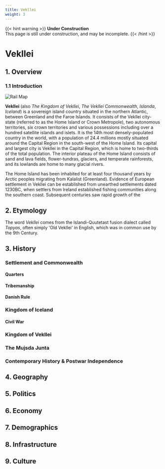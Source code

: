 ```yaml
---
title: Vekllei
weight: 3
---
```


{{< hint warning >}}
**Under Construction**  
This page is still under construction, and may be incomplete.
{{< /hint >}}

# Vekllei

## 1. Overview

### 1.1 Introduction

![Rail Map](https://millmint.studio/images/railmap.jpg)

**Vekllei** (also *The Kingdom of Vekllei*, *The Vekllei Commonwealth*, *Islanda*, *Iceland*) is a sovereign island country situated in the northern Atlantic, between Greenland and the Faroe Islands. It consists of the Vekllei city-state (referred to as the Home Island or Crown Metropole), two autonomous territories, six crown territories and various possessions including over a hundred satellite islands and islets. It is the 14th most densely-populated country in the world, with a population of 24.4 millions mostly situated around the Capital Region in the south-west of the Home Island. Its capital and largest city is Vekllei in the Capital Region, which is home to two-thirds of the total population. The interior plateau of the Home Island consists of sand and lava fields, flower-tundras, glaciers, and temperate rainforests, and its lowlands are home to many glacial rivers.

The Home Island has been inhabited for at least four thousand years by Arctic peoples migrating from Kalalist (Greenland). Evidence of European settlement in Vekllei can be established from unearthed settlements dated 1230BC, when settlers from Ireland established fishing communities along the southern coast. Subsequent centuries saw rapid growth of the


## 2. Etymology

The word *Vekllei* comes from the Islandi-Quutetast fusion dialect called *Topyas*, often simply 'Old Vekllei' in English, which was in common use by the 9th Century.

## 3. History

### Settlement and Commonwealth

#### Quarters

#### Tribemanship

#### Danish Rule

### Kingdom of Iceland

#### Civil War

### Kingdom of Vekllei

### The Mujsda Junta

### Contemporary History & Postwar Independence


## 4. Geography

## 5. Politics

## 6. Economy

## 7. Demographics

## 8. Infrastructure

## 9. Culture
